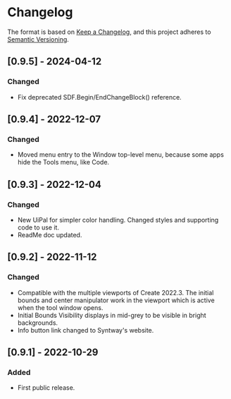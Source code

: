 # Changelog

The format is based on [Keep a Changelog](https://keepachangelog.com/en/1.0.0/),
and this project adheres to [Semantic Versioning](https://semver.org/spec/v2.0.0.html).

## [0.9.5] - 2024-04-12
### Changed
- Fix deprecated SDF.Begin/EndChangeBlock() reference.

## [0.9.4] - 2022-12-07
### Changed
- Moved menu entry to the Window top-level menu, because some apps hide the Tools menu, like Code.

## [0.9.3] - 2022-12-04
### Changed
- New UiPal for simpler color handling. Changed styles and supporting code to use it.
- ReadMe doc updated.

## [0.9.2] - 2022-11-12
### Changed
- Compatible with the multiple viewports of Create 2022.3. The initial bounds and center manipulator work in the viewport which is active when the tool window opens.
- Initial Bounds Visibility displays in mid-grey to be visible in bright backgrounds.
- Info button link changed to Syntway's website.

## [0.9.1] - 2022-10-29
### Added
- First public release.
